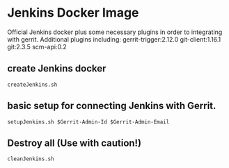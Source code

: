 # Jenkins Docker Image
Official Jenkins docker plus some necessary plugins in order to integrating with gerrit.
  Additional plugins including:
    gerrit-trigger:2.12.0
    git-client:1.16.1
    git:2.3.5
    scm-api:0.2
## create Jenkins docker
    createJenkins.sh
## basic setup for connecting Jenkins with Gerrit.
    setupJenkins.sh $Gerrit-Admin-Id $Gerrit-Admin-Email
## Destroy all (Use with caution!)
    cleanJenkins.sh
